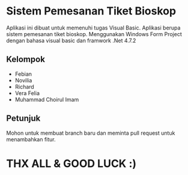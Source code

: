 # Sistem Pemesanan Tiket Bioskop
  Aplikasi ini dibuat untuk memenuhi tugas Visual Basic. Aplikasi berupa sistem pemesanan tiket bioskop. Menggunakan Windows Form Project dengan bahasa visual basic dan framwork .Net 4.7.2
  
## Kelompok
  * Febian
  * Novilia
  * Richard
  * Vera Felia
  * Muhammad Choirul Imam
  
## Petunjuk
  Mohon untuk membuat branch baru dan meminta pull request untuk menambahkan fitur.
  
# THX ALL & GOOD LUCK :)
  
